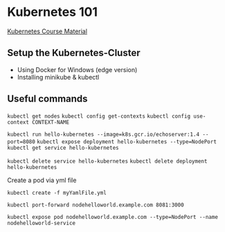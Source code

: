 # Kubernetes 101

[Kubernetes Course Material](https://github.com/wardviaene/kubernetes-course)

## Setup the Kubernetes-Cluster

* Using Docker for Windows (edge version)
* Installing minikube & kubectl

## Useful commands

`kubectl get nodes`
`kubectl config get-contexts`
`kubectl config use-context CONTEXT-NAME`

`kubectl run hello-kubernetes --image=k8s.gcr.io/echoserver:1.4 --port=8080`
`kubectl expose deployment hello-kubernetes --type=NodePort`
`kubectl get service hello-kubernetes`

`kubectl delete service hello-kubernetes`
`kubectl delete deployment hello-kubernetes`


Create a pod via yml file

`kubectl create -f myYamlFile.yml`

`kubectl port-forward nodehelloworld.example.com 8081:3000`

`kubectl expose pod nodehelloworld.example.com --type=NodePort --name nodehelloworld-service`
